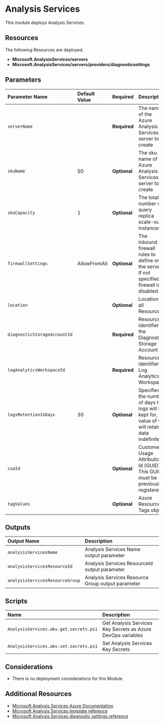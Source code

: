 # Analysis Services

This module deploys Analysis Services.

## Resources

The following Resources are deployed.

+ **Microsoft.AnalysisServices/servers**
+ **Microsoft.AnalysisServices/servers/providers/diagnosticsettings**

## Parameters

| Parameter Name | Default Value | Required | Description |
| :-             | :-            | :-       |:-           |
| `serverName` || **Required** | The name of the Azure Analysis Services server to create
| `skuName` | S0 | **Optional** | The sku name of the Azure Analysis Services server to create
| `skuCapacity` | 1 | **Optional** | The total number of query replica scale-out instances
| `firewallSettings` | AllowFromAll | **Optional** | The inbound firewall rules to define on the server. If not specified, firewall is disabled
| `location` || **Optional** | Location for all Resources
| `diagnosticStorageAccountId` || **Required** | Resource identifier of the Diagnostic Storage Account
| `logAnalyticsWorkspaceId` || **Required** | Resource identifier of Log Analytics Workspace
| `logsRetentionInDays` | 30 |**Optional** | Specifies the number of days that logs will be kept for, a value of 0 will retain data indefinitely
| `cuaId` || **Optional** | Customer Usage Attribution Id (GUID). This GUID must be previously registered
| `tagValues` || **Optional** | Azure Resource Tags object

## Outputs

| Output Name | Description |
| :-          | :-          |
| `analysisServicesName` |  Analysis Services Name output parameter
| `analysisServicesResourceId` | Analysis Services ResourceId output parameter
| `analysisServicesResourceGroup` | Analysis Services Resource Group output parameter

## Scripts

| Name | Description |
| :-   | :-          |
| `AnalysisServices.akv.get.secrets.ps1` | Get Analysis Services Key Secrets as Azure DevOps variables
| `AnalysisServices.akv.set.secrets.ps1` | Set Analysis Services Key Secrets

## Considerations

+ There is no deployment considerations for this Module

## Additional Resources

+ [Microsoft Analysis Services Azure Documentation](https://docs.microsoft.com/en-us/azure/analysis-services/)
+ [Microsoft Analysis Services template reference](https://docs.microsoft.com/en-us/azure/templates/microsoft.analysisservices/allversions)
+ [Microsoft Analysis Services diagnostic settings reference](https://azure.microsoft.com/en-us/blog/azure-analysis-services-integration-with-azure-diagnostic-logs/)
